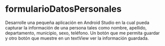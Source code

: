 # formularioDatosPersonales
Desarrolle una pequeña aplicación en Android Studio en la cual pueda capturar la información de una persona tales como nombre, apellido, departamento, municipio, sexo, teléfono. Un botón que me permita guardar y otro botón que muestre en un textView ver la información guardada.
